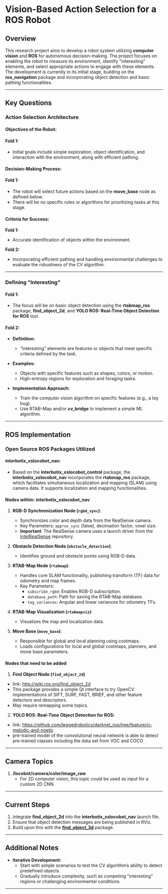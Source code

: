 # Vision-Based Action Selection for a ROS Robot

## Overview
This research project aims to develop a robot system utilizing **computer vision** and **ROS** for autonomous decision-making. The project focuses on enabling the robot to measure its environment, identify "interesting" elements, and select appropriate actions to engage with these elements. The development is currently in its initial stage, building on the **ros_navigation** package and incorporating object detection and basic pathing functionalities.

---

## Key Questions

### Action Selection Architecture

#### **Objectives of the Robot:**

#### **Fold 1:**
- Initial goals include simple exploration, object identification, and interaction with the environment, along with efficient pathing.

#### **Decision-Making Process:**

#### **Fold 1:**
  - The robot will select future actions based on the **move_base** node as defined below.
  - There will be no specific rules or algorithms for prioritizing tasks at this stage.

#### **Criteria for Success:**

**Fold 1:** 
- Accurate identification of objects within the environment.

**Fold 2:** 
- Incorporating efficient pathing and handling environmental challenges to evaluate the robustness of the CV algorithm.

---

### Defining "Interesting"

#### **Fold 1:**
- The focus will be on basic object detection using the **rtabmap_ros** package, **find_object_2d**, and **YOLO ROS: Real-Time Object Detection for ROS** tool.

#### **Fold 2:**
- **Definition:**
  - "Interesting" elements are features or objects that meet specific criteria defined by the task.

- **Examples:**
  - Objects with specific features such as shapes, colors, or motion.
  - High-entropy regions for exploration and foraging tasks.

- **Implementation Approach:**
  - Train the computer vision algorithm on specific features (e.g., a toy bug).
  - Use RTAB-Map and/or **cv_bridge** to implement a simple ML algorithm.

---

## ROS Implementation

### Open Source ROS Packages Utilized

#### **interbotix_xslocobot_nav**:
   - Based on the **interbotix_xslocobot_control** package, the **interbotix_xslocobot_nav** incorporates the **rtabmap_ros** package, which facilitates simultaneous localization and mapping (SLAM) using camera data. It supports localization and mapping functionalities.

#### Nodes within: **interbotix_xslocobot_nav**

1. **RGB-D Synchronization Node (`rgbd_sync`)**:
   - Synchronizes color and depth data from the RealSense camera.
   - Key Parameters: `approx_sync` (false), decimation factor, voxel size.
   - **Important**: The RealSense camera uses a launch driver from the [IntelRealSense](https://github.com/IntelRealSense/realsense-ros/tree/ros1-legacy) repository.

2. **Obstacle Detection Node (`obstacle_detection`)**:
   - Identifies ground and obstacle points using RGB-D data.

3. **RTAB-Map Node (`rtabmap`)**:
   - Handles core SLAM functionality, publishing transform (TF) data for odometry and map frames.
   - Key Parameters:
     - `subscribe_rgbd`: Enables RGB-D subscription.
     - `database_path`: Path for saving the RTAB-Map database.
     - `tag_variances`: Angular and linear variances for odometry TFs.

4. **RTAB-Map Visualization (`rtabmapviz`)**:
   - Visualizes the map and localization data.

5. **Move Base (`move_base`)**:
   - Responsible for global and local planning using costmaps.
   - Loads configurations for local and global costmaps, planners, and move base parameters.

#### Nodes that need to be added

1.  **Find Object Node (`find_object_2d`)**

   - link: http://wiki.ros.org/find_object_2d
   - This package provides a simple Qt interface to try OpenCV implementations of SIFT, SURF, FAST, BRIEF, and other feature detectors and descriptors.
   - May require remapping some topics.

2. **YOLO ROS: Real-Time Object Detection for ROS:**
- link: https://github.com/leggedrobotics/darknet_ros/tree/feature/ci-melodic-and-noetic
- pre-trained model of the convolutional neural network is able to detect pre-trained classes including the data set from VOC and COCO

---

## Camera Topics

1. **/locobot/camera/color/image_raw**
   - For 2D computer vision, this topic could be used as input for a custom 2D CNN.

---

## Current Steps

1. Integrate **find_object_2d** into the **interbotix_xslocobot_nav** launch file.
2. Ensure that object detection messages are being published in RViz.
3. Build upon this with the **[find_object_3d](https://github.com/introlab/find-object/blob/master/launch/ros1/find_object_3d.launch)** package.

---

## Additional Notes

- **Iterative Development:**
  - Start with simple scenarios to test the CV algorithm’s ability to detect predefined objects.
  - Gradually introduce complexity, such as competing "interesting" regions or challenging environmental conditions.

---

